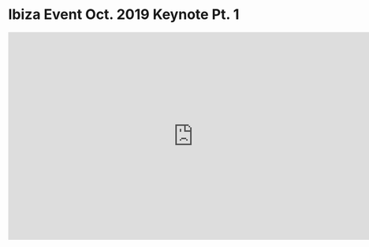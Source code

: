 # Ibiza Event Oct. 2019 Keynote Pt. 1

<iframe width="750" height="421" src="https://www.youtube.com/embed/Ai73aUJjmzs" frameborder="0" allow="accelerometer; autoplay; encrypted-media; gyroscope; picture-in-picture" allowfullscreen></iframe>

